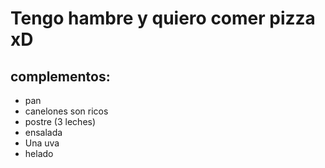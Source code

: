 # Tengo hambre y quiero comer pizza xD
## complementos:
* pan
* canelones son ricos
* postre (3 leches)
* ensalada
* Una uva
* helado 